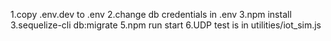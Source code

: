 1.copy .env.dev to .env
2.change db credentials in .env
3.npm install
3.sequelize-cli db:migrate
5.npm run start
6.UDP test is in utilities/iot_sim.js
